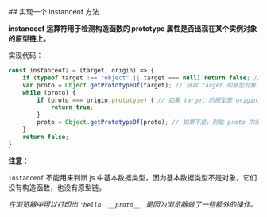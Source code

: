 *##* 实现一个 instanceof 方法：

**instanceof 运算符用于检测构造函数的 prototype 属性是否出现在某个实例对象的原型链上。**

实现代码：

```javascript
const instanceof2 = (target, origin) => {
    if (typeof target !== "object" || target === null) return false; // 如果不是 object直接返回false
    var proto = Object.getPrototypeOf(target); // 获取 target 的原型对象
    while (proto) {
        if (proto === origin.prototype) { // 如果 target 的原型是 origin.prototype，则返回 true
            return true;
        }
        proto = Object.getPrototypeOf(proto); // 如果不是，则取 proto 的原型，接续循环比较，直到原型不存在，返回 false
    }
    return false;
}
```

**注意**：

`instanceof` 不能用来判断 js 中基本数据类型，因为基本数据类型不是对象，它们没有构造函数，也没有原型链。

*在浏览器中可以打印出 `'hello'.__proto__ ` 是因为浏览器做了一些额外的操作。*
